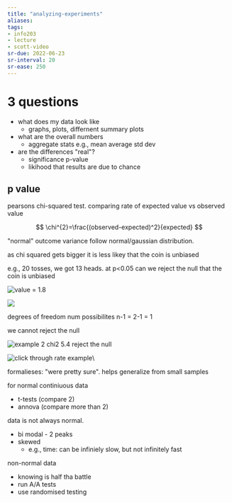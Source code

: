 ```yaml
---
title: "analyzing-experiments"
aliases: 
tags: 
- info203
- lecture
- scott-video
sr-due: 2022-06-23
sr-interval: 20
sr-ease: 250
---
```


# 3 questions
- what does my data look like
	- graphs, plots, differnent summary plots
- what are the overall numbers 
	- aggregate stats e.g., mean average std dev
- are the differences "real"?
	- significance p-value
	- likihood that results are due to chance

## p value
pearsons chi-squared test. comparing rate of expected value vs observed value

$$
\chi^{2}=\frac{(observed-expected)^2}{expected}
$$

"normal" outcome variance follow normal/gaussian distribution.

as chi squared gets bigger it is less likey that the coin is unbiased

e.g., 20 tosses, we got 13 heads. at p<0.05 can we reject the null that the coin is unbiased

![value = 1.8](https://i.imgur.com/SHKLk53.png)

![](https://i.imgur.com/rxaswEP.png)

degrees of freedom num possibilites n-1 = 2-1 = 1

we cannot reject the null

![example 2 chi2 5.4](https://i.imgur.com/UnX2WbG.png) reject the null

![click through rate example](https://i.imgur.com/JYFbgS2.png)\

formalieses: "were pretty sure". helps generalize from small samples

for normal continiuous data
- t-tests (compare 2)
- annova (compare more than 2)

data is not always normal.
- bi modal - 2 peaks
- skewed
	- e.g., time: can be infiniely slow, but not infinitely fast


non-normal data
- knowing is half tha battle
- run A/A tests
- use randomised testing